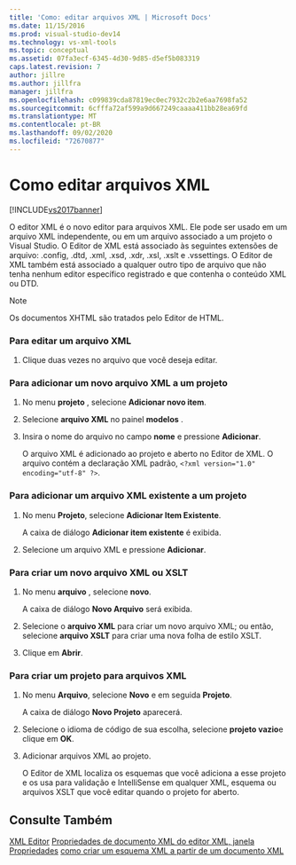 ```yaml
---
title: 'Como: editar arquivos XML | Microsoft Docs'
ms.date: 11/15/2016
ms.prod: visual-studio-dev14
ms.technology: vs-xml-tools
ms.topic: conceptual
ms.assetid: 07fa3ecf-6345-4d30-9d85-d5ef5b083319
caps.latest.revision: 7
author: jillre
ms.author: jillfra
manager: jillfra
ms.openlocfilehash: c099839cda87819ec0ec7932c2b2e6aa7698fa52
ms.sourcegitcommit: 6cfffa72af599a9d667249caaaa411bb28ea69fd
ms.translationtype: MT
ms.contentlocale: pt-BR
ms.lasthandoff: 09/02/2020
ms.locfileid: "72670877"
---
```

# <a name="how-to-edit-xml-files"></a>Como editar arquivos XML
[!INCLUDE[vs2017banner](../includes/vs2017banner.md)]

O editor XML é o novo editor para arquivos XML. Ele pode ser usado em um arquivo XML independente, ou em um arquivo associado a um projeto o Visual Studio. O Editor de XML está associado às seguintes extensões de arquivo: .config, .dtd, .xml, .xsd, .xdr, .xsl, .xslt e .vssettings. O Editor de XML também está associado a qualquer outro tipo de arquivo que não tenha nenhum editor específico registrado e que contenha o conteúdo XML ou DTD.

> [!NOTE]
> Os documentos XHTML são tratados pelo Editor de HTML.

### <a name="to-edit-an-xml-file"></a>Para editar um arquivo XML

1. Clique duas vezes no arquivo que você deseja editar.

### <a name="to-add-a-new-xml-file-to-a-project"></a>Para adicionar um novo arquivo XML a um projeto

1. No menu **projeto** , selecione **Adicionar novo item**.

2. Selecione **arquivo XML** no painel **modelos** .

3. Insira o nome do arquivo no campo **nome** e pressione **Adicionar**.

     O arquivo XML é adicionado ao projeto e aberto no Editor de XML. O arquivo contém a declaração XML padrão, `<?xml version="1.0" encoding="utf-8" ?>`.

### <a name="to-add-an-existing-xml-file-to-a-project"></a>Para adicionar um arquivo XML existente a um projeto

1. No menu **Projeto**, selecione **Adicionar Item Existente**.

     A caixa de diálogo **Adicionar item existente** é exibida.

2. Selecione um arquivo XML e pressione **Adicionar**.

### <a name="to-create-a-new-xml-or-xslt-file"></a>Para criar um novo arquivo XML ou XSLT

1. No menu **arquivo** , selecione **novo**.

     A caixa de diálogo **Novo Arquivo** será exibida.

2. Selecione o **arquivo XML** para criar um novo arquivo XML; ou então, selecione **arquivo XSLT** para criar uma nova folha de estilo XSLT.

3. Clique em **Abrir**.

### <a name="to-create-a-project-for-xml-files"></a>Para criar um projeto para arquivos XML

1. No menu **Arquivo**, selecione **Novo** e em seguida **Projeto**.

     A caixa de diálogo **Novo Projeto** aparecerá.

2. Selecione o idioma de código de sua escolha, selecione **projeto vazio**e clique em **OK**.

3. Adicionar arquivos XML ao projeto.

     O Editor de XML localiza os esquemas que você adiciona a esse projeto e os usa para validação e IntelliSense em qualquer XML, esquema ou arquivos XSLT que você editar quando o projeto for aberto.

## <a name="see-also"></a>Consulte Também
 [XML Editor](../xml-tools/xml-editor.md) [Propriedades de documento XML do editor XML, janela Propriedades](../xml-tools/xml-document-properties-properties-window.md) [como criar um esquema XML a partir de um documento XML](../xml-tools/how-to-create-an-xml-schema-from-an-xml-document.md)
